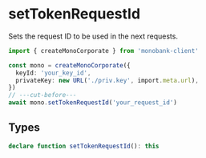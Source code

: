 # setTokenRequestId

Sets the request ID to be used in the next requests.

```ts twoslash
import { createMonoCorporate } from 'monobank-client'

const mono = createMonoCorporate({
  keyId: 'your_key_id',
  privateKey: new URL('./priv.key', import.meta.url),
})
// ---cut-before---
await mono.setTokenRequestId('your_request_id')
```

## Types
```ts
declare function setTokenRequestId(): this
```

